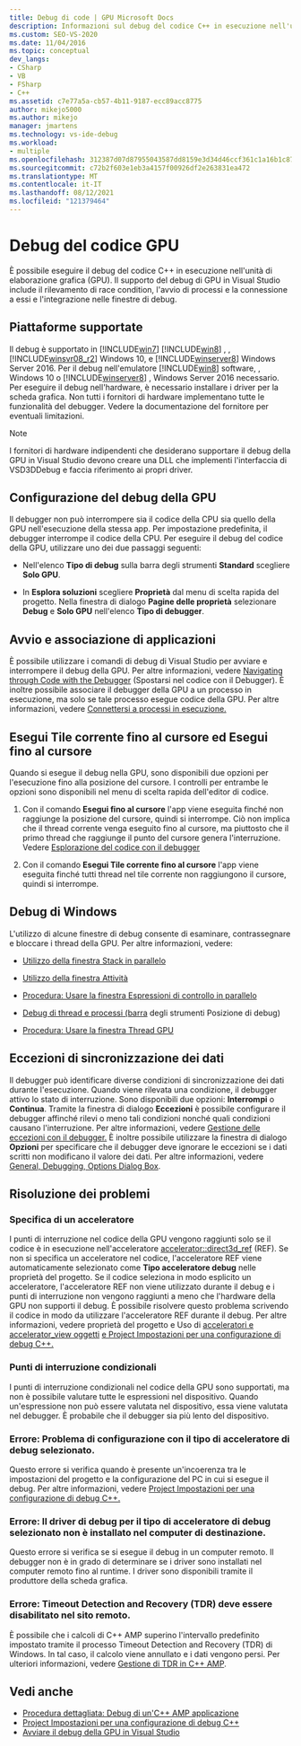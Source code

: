 ```yaml
---
title: Debug di code | GPU Microsoft Docs
description: Informazioni sul debug del codice C++ in esecuzione nell'unità di elaborazione grafica (GPU) in Visual Studio.
ms.custom: SEO-VS-2020
ms.date: 11/04/2016
ms.topic: conceptual
dev_langs:
- CSharp
- VB
- FSharp
- C++
ms.assetid: c7e77a5a-cb57-4b11-9187-ecc89acc8775
author: mikejo5000
ms.author: mikejo
manager: jmartens
ms.technology: vs-ide-debug
ms.workload:
- multiple
ms.openlocfilehash: 312387d07d87955043587dd8159e3d34d46ccf361c1a16b1c8758b2339be978e
ms.sourcegitcommit: c72b2f603e1eb3a4157f00926df2e263831ea472
ms.translationtype: MT
ms.contentlocale: it-IT
ms.lasthandoff: 08/12/2021
ms.locfileid: "121379464"
---
```

# <a name="debugging-gpu-code"></a>Debug del codice GPU
È possibile eseguire il debug del codice C++ in esecuzione nell'unità di elaborazione grafica (GPU). Il supporto del debug di GPU in Visual Studio include il rilevamento di race condition, l'avvio di processi e la connessione a essi e l'integrazione nelle finestre di debug.

## <a name="supported-platforms"></a>Piattaforme supportate
 Il debug è supportato in [!INCLUDE[win7](../debugger/includes/win7_md.md)] [!INCLUDE[win8](../debugger/includes/win8_md.md)] , , [!INCLUDE[winsvr08_r2](../debugger/includes/winsvr08_r2_md.md)] Windows 10, e [!INCLUDE[winserver8](../debugger/includes/winserver8_md.md)] Windows Server 2016. Per il debug nell'emulatore [!INCLUDE[win8](../debugger/includes/win8_md.md)] software, , Windows 10 o [!INCLUDE[winserver8](../debugger/includes/winserver8_md.md)] , Windows Server 2016 necessario. Per eseguire il debug nell'hardware, è necessario installare i driver per la scheda grafica. Non tutti i fornitori di hardware implementano tutte le funzionalità del debugger. Vedere la documentazione del fornitore per eventuali limitazioni.

> [!NOTE]
> I fornitori di hardware indipendenti che desiderano supportare il debug della GPU in Visual Studio devono creare una DLL che implementi l'interfaccia di VSD3DDebug e faccia riferimento ai propri driver.

## <a name="configuring-gpu-debugging"></a>Configurazione del debug della GPU
 Il debugger non può interrompere sia il codice della CPU sia quello della GPU nell'esecuzione della stessa app. Per impostazione predefinita, il debugger interrompe il codice della CPU. Per eseguire il debug del codice della GPU, utilizzare uno dei due passaggi seguenti:

- Nell'elenco **Tipo di debug** sulla barra degli strumenti **Standard** scegliere **Solo GPU**.

- In **Esplora soluzioni** scegliere **Proprietà** dal menu di scelta rapida del progetto. Nella finestra di dialogo **Pagine delle proprietà** selezionare **Debug** e **Solo GPU** nell'elenco **Tipo di debugger**.

## <a name="launching-and-attaching-to-applications"></a>Avvio e associazione di applicazioni
 È possibile utilizzare i comandi di debug di Visual Studio per avviare e interrompere il debug della GPU. Per altre informazioni, vedere [Navigating through Code with the Debugger](../debugger/navigating-through-code-with-the-debugger.md) (Spostarsi nel codice con il Debugger). È inoltre possibile associare il debugger della GPU a un processo in esecuzione, ma solo se tale processo esegue codice della GPU. Per altre informazioni, vedere [Connettersi a processi in esecuzione.](../debugger/attach-to-running-processes-with-the-visual-studio-debugger.md)

## <a name="run-current-tile-to-cursor-and-run-to-cursor"></a>Esegui Tile corrente fino al cursore ed Esegui fino al cursore
 Quando si esegue il debug nella GPU, sono disponibili due opzioni per l'esecuzione fino alla posizione del cursore. I controlli per entrambe le opzioni sono disponibili nel menu di scelta rapida dell'editor di codice.

1. Con il comando **Esegui fino al cursore** l'app viene eseguita finché non raggiunge la posizione del cursore, quindi si interrompe. Ciò non implica che il thread corrente venga eseguito fino al cursore, ma piuttosto che il primo thread che raggiunge il punto del cursore genera l'interruzione. Vedere [Esplorazione del codice con il debugger](../debugger/navigating-through-code-with-the-debugger.md)

2. Con il comando **Esegui Tile corrente fino al cursore** l'app viene eseguita finché tutti thread nel tile corrente non raggiungono il cursore, quindi si interrompe.

## <a name="debugging-windows"></a>Debug di Windows
 L'utilizzo di alcune finestre di debug consente di esaminare, contrassegnare e bloccare i thread della GPU. Per altre informazioni, vedere:

- [Utilizzo della finestra Stack in parallelo](../debugger/using-the-parallel-stacks-window.md)

- [Utilizzo della finestra Attività](../debugger/using-the-tasks-window.md)

- [Procedura: Usare la finestra Espressioni di controllo in parallelo](../debugger/how-to-use-the-parallel-watch-window.md)

- [Debug di thread e processi (barra](../debugger/debug-threads-and-processes.md) degli strumenti Posizione di debug)

- [Procedura: Usare la finestra Thread GPU](../debugger/how-to-use-the-gpu-threads-window.md)

## <a name="data-synchronization-exceptions"></a>Eccezioni di sincronizzazione dei dati
 Il debugger può identificare diverse condizioni di sincronizzazione dei dati durante l'esecuzione. Quando viene rilevata una condizione, il debugger attivo lo stato di interruzione. Sono disponibili due opzioni: **Interrompi** o **Continua**. Tramite la finestra di dialogo **Eccezioni** è possibile configurare il debugger affinché rilevi o meno tali condizioni nonché quali condizioni causano l'interruzione. Per altre informazioni, vedere [Gestione delle eccezioni con il debugger.](../debugger/managing-exceptions-with-the-debugger.md) È inoltre possibile utilizzare la finestra di dialogo **Opzioni** per specificare che il debugger deve ignorare le eccezioni se i dati scritti non modificano il valore dei dati. Per altre informazioni, vedere [General, Debugging, Options Dialog Box](../debugger/general-debugging-options-dialog-box.md).

## <a name="troubleshooting"></a>Risoluzione dei problemi

### <a name="specifying-an-accelerator"></a>Specifica di un acceleratore
 I punti di interruzione nel codice della GPU vengono raggiunti solo se il codice è in esecuzione nell'acceleratore [accelerator::direct3d_ref](/cpp/parallel/amp/reference/accelerator-class#direct3d_ref) (REF). Se non si specifica un acceleratore nel codice, l'acceleratore REF viene automaticamente selezionato come **Tipo acceleratore debug** nelle proprietà del progetto. Se il codice seleziona in modo esplicito un acceleratore, l'acceleratore REF non viene utilizzato durante il debug e i punti di interruzione non vengono raggiunti a meno che l'hardware della GPU non supporti il debug. È possibile risolvere questo problema scrivendo il codice in modo da utilizzare l'acceleratore REF durante il debug. Per altre informazioni, vedere proprietà del progetto e Uso di [acceleratori e accelerator_view oggetti](/cpp/parallel/amp/using-accelerator-and-accelerator-view-objects) [e Project Impostazioni per una configurazione di debug C++.](../debugger/project-settings-for-a-cpp-debug-configuration.md)

### <a name="conditional-breakpoints"></a>Punti di interruzione condizionali
 I punti di interruzione condizionali nel codice della GPU sono supportati, ma non è possibile valutare tutte le espressioni nel dispositivo. Quando un'espressione non può essere valutata nel dispositivo, essa viene valutata nel debugger. È probabile che il debugger sia più lento del dispositivo.

### <a name="error-there-is-a-configuration-issue-with-the-selected-debugging-accelerator-type"></a>Errore: Problema di configurazione con il tipo di acceleratore di debug selezionato.
 Questo errore si verifica quando è presente un'incoerenza tra le impostazioni del progetto e la configurazione del PC in cui si esegue il debug. Per altre informazioni, vedere [Project Impostazioni per una configurazione di debug C++.](../debugger/project-settings-for-a-cpp-debug-configuration.md)

### <a name="error-the-debug-driver-for-the-selected-debugging-accelerator-type-is-not-installed-on-the-target-machine"></a>Errore: Il driver di debug per il tipo di acceleratore di debug selezionato non è installato nel computer di destinazione.
 Questo errore si verifica se si esegue il debug in un computer remoto. Il debugger non è in grado di determinare se i driver sono installati nel computer remoto fino al runtime. I driver sono disponibili tramite il produttore della scheda grafica.

### <a name="error-timeout-detection-and-recovery-tdr-must-be-disabled-at-the-remote-site"></a>Errore: Timeout Detection and Recovery (TDR) deve essere disabilitato nel sito remoto.
 È possibile che i calcoli di C++ AMP superino l'intervallo predefinito impostato tramite il processo Timeout Detection and Recovery (TDR) di Windows. In tal caso, il calcolo viene annullato e i dati vengono persi. Per ulteriori informazioni, vedere [Gestione di TDR in C++ AMP](/archive/blogs/nativeconcurrency/handling-tdrs-in-c-amp).

## <a name="see-also"></a>Vedi anche
- [Procedura dettagliata: Debug di un'C++ AMP applicazione](/cpp/parallel/amp/walkthrough-debugging-a-cpp-amp-application)
- [Project Impostazioni per una configurazione di debug C++](../debugger/project-settings-for-a-cpp-debug-configuration.md)
- [Avviare il debug della GPU in Visual Studio](/archive/blogs/nativeconcurrency/start-gpu-debugging-in-visual-studio-2012)